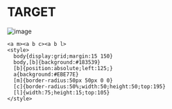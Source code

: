 # TARGET

![image](https://github.com/user-attachments/assets/ca144cf1-72b7-4635-b635-ce4149acded9)

```
<a m><a b c><a b l>
<style>
  body{display:grid;margin:15 150}
  body,[b]{background:#183539}
  [b]{position:absolute;left:125;}
  a{background:#EBE77E}
  [m]{border-radius:50px 50px 0 0}
  [c]{border-radius:50%;width:50;height:50;top:195}
  [l]{width:75;height:15;top:105}
</style>
```
